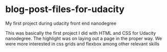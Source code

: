 # blog-post-files-for-udacity
My first project during udacity front end nanodegree


This was basically the first project I did with HTML and CSS for Udacity nanodegree.
The highlight was on laying out a page in the proper way. We were more interested in
css grids and flexbox among other relevant skills
